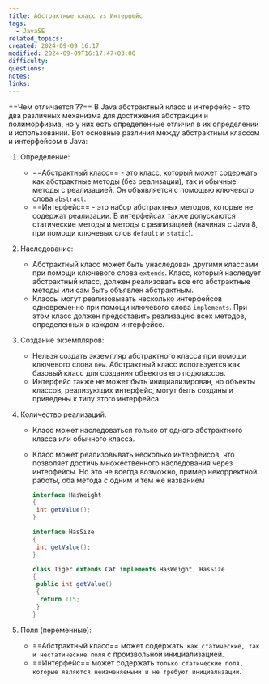 ```yaml
---
title: Абстрактные класс vs Интерфейс
tags:
  - JavaSE
related_topics: 
created: 2024-09-09 16:17
modified: 2024-09-09T16:17:47+03:00
difficulty: 
questions: 
notes: 
links: 
---
```



==Чем отличается ??==
В Java абстрактный класс и интерфейс - это два различных механизма для достижения абстракции и полиморфизма, но у них есть определенные отличия в их определении и использовании. Вот основные различия между абстрактным классом и интерфейсом в Java:

1. Определение:
    - ==Абстрактный класс== - это класс, который может содержать как абстрактные методы (без реализации), так и обычные методы с реализацией. Он объявляется с помощью ключевого слова `abstract`.
    - ==Интерфейс== - это набор абстрактных методов, которые не содержат реализации. В интерфейсах также допускаются статические методы и методы с реализацией (начиная с Java 8, при помощи ключевых слов `default` и `static`).
2. Наследование:
    - Абстрактный класс может быть унаследован другими классами при помощи ключевого слова `extends`. Класс, который наследует абстрактный класс, должен реализовать все его абстрактные методы или сам быть объявлен абстрактным.
    - Классы могут реализовывать несколько интерфейсов одновременно при помощи ключевого слова `implements`. При этом класс должен предоставить реализацию всех методов, определенных в каждом интерфейсе.
3. Создание экземпляров:
    - Нельзя создать экземпляр абстрактного класса при помощи ключевого слова `new`. Абстрактный класс используется как базовый класс для создания объектов его подклассов.
    - Интерфейс также не может быть инициализирован, но объекты классов, реализующих интерфейс, могут быть созданы и приведены к типу этого интерфейса.
4. Количество реализаций:
    - Класс может наследоваться только от одного абстрактного класса или обычного класса.
    - Класс может реализовывать несколько интерфейсов, что позволяет достичь множественного наследования через интерфейсы. Но это не всегда возможно, пример некорректной работы, оба метода с одним и тем же названием
        
        ```java
        interface HasWeight
        {
         int getValue();
        }
        
        interface HasSize
        {
         int getValue();
        }
        
        class Tiger extends Cat implements HasWeight, HasSize
        {
         public int getValue()
         {
          return 115;
         }
        }
        ```
        
5. Поля (переменные):
    - ==Абстрактный класс== может содержать` как статические, так и нестатические поля` с произвольной инициализацией.
    - ==Интерфейс== может содержать `только статические поля, которые являются неизменяемыми и не требуют инициализации`.`